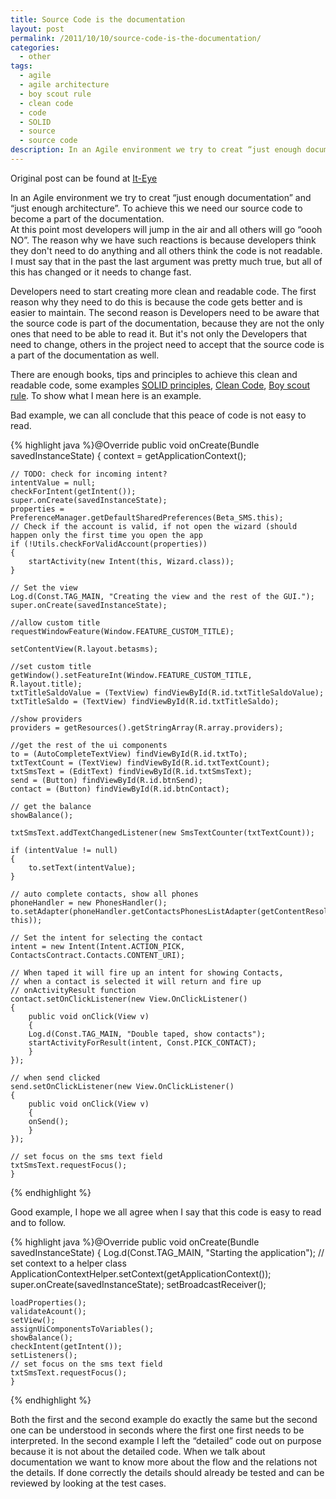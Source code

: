 ```yaml
---
title: Source Code is the documentation
layout: post
permalink: /2011/10/10/source-code-is-the-documentation/
categories:
  - other
tags:
  - agile
  - agile architecture
  - boy scout rule
  - clean code
  - code
  - SOLID
  - source
  - source code
description: In an Agile environment we try to creat “just enough documentation” and “just enough architecture”. To achieve this we need our source code to become a part of the documentation.  
---
```

Original post can be found at [It-Eye][1]

In an Agile environment we try to creat “just enough documentation” and “just enough architecture”. To achieve this we need our source code to become a part of the documentation.  
At this point most developers will jump in the air and all others will go “oooh NO”. The reason why we have such reactions is because developers think they don't need to do anything and all others think the code is not readable. I must say that in the past the last argument was pretty much true, but all of this has changed or it needs to change fast. 

  
Developers need to start creating more clean and readable code. The first reason why they need to do this is because the code gets better and is easier to maintain. The second reason is Developers need to be aware that the source code is part of the documentation, because they are not the only ones that need to be able to read it. But it's not only the Developers that need to change, others in the project need to accept that the source code is a part of the documentation as well.

There are enough books, tips and principles to achieve this clean and readable code, some examples [SOLID principles][2], [Clean Code][3], [Boy scout rule][4]. To show what I mean here is an example.

Bad example, we can all conclude that this peace of code is not easy to read.

{% highlight java %}@Override
    public void onCreate(Bundle savedInstanceState)
    {
	context = getApplicationContext();

	// TODO: check for incoming intent?
	intentValue = null;
	checkForIntent(getIntent());
	super.onCreate(savedInstanceState);
	properties = PreferenceManager.getDefaultSharedPreferences(Beta_SMS.this);
	// Check if the account is valid, if not open the wizard (should happen only the first time you open the app
	if (!Utils.checkForValidAccount(properties))
	{
	    startActivity(new Intent(this, Wizard.class));
	}

	// Set the view
	Log.d(Const.TAG_MAIN, "Creating the view and the rest of the GUI.");
	super.onCreate(savedInstanceState);

	//allow custom title
	requestWindowFeature(Window.FEATURE_CUSTOM_TITLE);

	setContentView(R.layout.betasms);

	//set custom title
	getWindow().setFeatureInt(Window.FEATURE_CUSTOM_TITLE, R.layout.title);
	txtTitleSaldoValue = (TextView) findViewById(R.id.txtTitleSaldoValue);
	txtTitleSaldo = (TextView) findViewById(R.id.txtTitleSaldo);	

	//show providers
	providers = getResources().getStringArray(R.array.providers);

	//get the rest of the ui components
	to = (AutoCompleteTextView) findViewById(R.id.txtTo);
	txtTextCount = (TextView) findViewById(R.id.txtTextCount);
	txtSmsText = (EditText) findViewById(R.id.txtSmsText);
	send = (Button) findViewById(R.id.btnSend);
	contact = (Button) findViewById(R.id.btnContact);

	// get the balance
	showBalance();

	txtSmsText.addTextChangedListener(new SmsTextCounter(txtTextCount));

	if (intentValue != null)
	{
	    to.setText(intentValue);
	}

	// auto complete contacts, show all phones
	phoneHandler = new PhonesHandler();
	to.setAdapter(phoneHandler.getContactsPhonesListAdapter(getContentResolver(), this));

	// Set the intent for selecting the contact
	intent = new Intent(Intent.ACTION_PICK, ContactsContract.Contacts.CONTENT_URI);

	// When taped it will fire up an intent for showing Contacts,
	// when a contact is selected it will return and fire up
	// onActivityResult function
	contact.setOnClickListener(new View.OnClickListener()
	{
	    public void onClick(View v)
	    {
		Log.d(Const.TAG_MAIN, "Double taped, show contacts");
		startActivityForResult(intent, Const.PICK_CONTACT);
	    }
	});

	// when send clicked
	send.setOnClickListener(new View.OnClickListener()
	{
	    public void onClick(View v)
	    {
		onSend();
	    }
	});

	// set focus on the sms text field
	txtSmsText.requestFocus();
    }
{% endhighlight %}

Good example, I hope we all agree when I say that this code is easy to read and to follow. 

{% highlight java %}@Override
    public void onCreate(Bundle savedInstanceState)
    {
	Log.d(Const.TAG_MAIN, "Starting the application");
	// set context to a helper class
	ApplicationContextHelper.setContext(getApplicationContext());
	super.onCreate(savedInstanceState);
	setBroadcastReceiver();

	loadProperties();
	validateAcount();
	setView();
	assignUiComponentsToVariables();
	showBalance();
	checkIntent(getIntent());
	setListeners();
	// set focus on the sms text field
	txtSmsText.requestFocus();
    }
{% endhighlight %}

Both the first and the second example do exactly the same but the second one can be understood in seconds where the first one first needs to be interpreted. In the second example I left the “detailed” code out on purpose because it is not about the detailed code. When we talk about documentation we want to know more about the flow and the relations not the details. If done correctly the details should already be tested and can be reviewed by looking at the test cases.

 [1]: http://www.it-eye.nl/2011/10/10/source-code-is-the-documentation/
 [2]: http://en.wikipedia.org/wiki/SOLID_(object-oriented_design)
 [3]: http://www.amazon.com/Clean-Code-Handbook-Software-Craftsmanship/dp/0132350882
 [4]: http://programmer.97things.oreilly.com/wiki/index.php/The_Boy_Scout_Rule